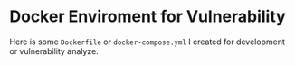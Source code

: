 # Docker Enviroment for Vulnerability

Here is some `Dockerfile` or `docker-compose.yml` I created for development or vulnerability analyze.